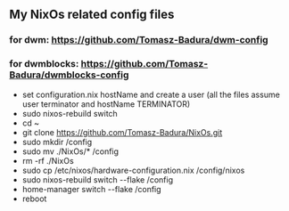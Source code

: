 ## My NixOs related config files
### for dwm: https://github.com/Tomasz-Badura/dwm-config
### for dwmblocks: https://github.com/Tomasz-Badura/dwmblocks-config

- set configuration.nix hostName and create a user (all the files assume user terminator and hostName TERMINATOR)
- sudo nixos-rebuild switch
- cd ~
- git clone https://github.com/Tomasz-Badura/NixOs.git
- sudo mkdir /config
- sudo mv ./NixOs/* /config
- rm -rf ./NixOs
- sudo cp /etc/nixos/hardware-configuration.nix /config/nixos
- sudo nixos-rebuild switch --flake /config
- home-manager switch --flake /config
- reboot

